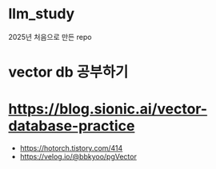# llm_study
2025년 처음으로 만든 repo


# vector db 공부하기
# https://blog.sionic.ai/vector-database-practice

- https://hotorch.tistory.com/414
- https://velog.io/@bbkyoo/pgVector
